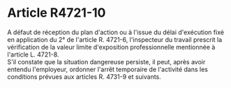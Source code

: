 # Article R4721-10

  
A défaut de réception du plan d'action ou à l'issue du délai d'exécution fixé en application du 2° de l'article R. 4721-6, l'inspecteur du travail prescrit la vérification de la valeur limite d'exposition professionnelle mentionnée à l'article L. 4721-8.  
S'il constate que la situation dangereuse persiste, il peut, après avoir entendu l'employeur, ordonner l'arrêt temporaire de l'activité dans les conditions prévues aux articles R. 4731-9 et suivants.